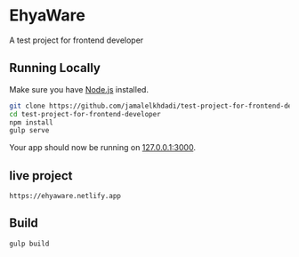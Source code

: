 # EhyaWare

A test project for frontend developer

## Running Locally

Make sure you have [Node.js](http://nodejs.org/) installed.

```sh
git clone https://github.com/jamalelkhdadi/test-project-for-frontend-developer.git
cd test-project-for-frontend-developer
npm install
gulp serve
```

Your app should now be running on [127.0.0.1:3000](http://127.0.0.1:3000/).

## live project

```
https://ehyaware.netlify.app
```

## Build

```
gulp build
```
